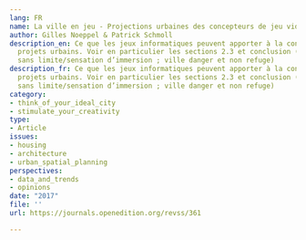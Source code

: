 ```yaml
---
lang: FR
name: La ville en jeu - Projections urbaines des concepteurs de jeu vidéo
author: Gilles Noeppel & Patrick Schmoll
description_en: Ce que les jeux informatiques peuvent apporter à la conception de
  projets urbains. Voir en particulier les sections 2.3 et conclusion (ville contemporaine
  sans limite/sensation d’immersion ; ville danger et non refuge)
description_fr: Ce que les jeux informatiques peuvent apporter à la conception de
  projets urbains. Voir en particulier les sections 2.3 et conclusion (ville contemporaine
  sans limite/sensation d’immersion ; ville danger et non refuge)
category:
- think_of_your_ideal_city
- stimulate_your_creativity
type:
- Article
issues:
- housing
- architecture
- urban_spatial_planning
perspectives:
- data_and_trends
- opinions
date: "2017"
file: ''
url: https://journals.openedition.org/revss/361

---
```

